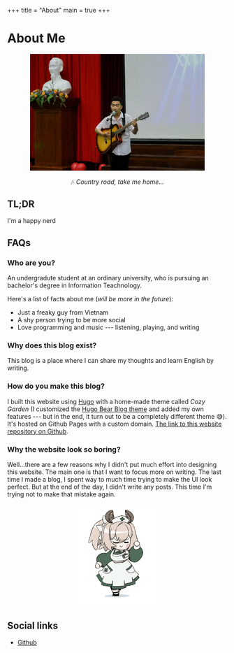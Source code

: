 +++
title = "About"
main = true
+++

# About Me

<div class="about-image__wrapper" align="center">
    <img width="400px" class="about-image" src="/images/nhat-tien.webp" alt="photo about me"/>
</div>

<p style="text-align: center">🎶 <i>Country road, take me home...</i></p>

## TL;DR 
I'm a happy nerd

## FAQs
### Who are you?
An undergradute student at an ordinary university, who is pursuing an bachelor's degree in Information Teachnology. 

Here's a list of facts about me (*will be more in the future*):
- Just a freaky guy from Vietnam
- A shy person trying to be more social
- Love programming and music --- listening, playing, and writing

### Why does this blog exist?
This blog is a place where I can share my thoughts and learn English by writing.

### How do you make this blog?
I built this website using [Hugo](https://gohugo.io/) with a home-made theme called *Cozy Garden* (I customized the [Hugo Bear Blog theme](https://github.com/janraasch/hugo-bearblog) and added my own features --- but in the end, it turn out to be a completely different theme 😅). It's hosted on Github Pages with a custom domain. [The link to this website repository on Github](https://github.com/nhat-tien/blog).

### Why the website look so boring?
Well...there are a few reasons why I didn't put much effort into designing this website. The main one is that I want to focus more on writing. The last time I made a blog, I spent way to much time trying to make the UI look perfect. But at the end of the day, I didn't write any posts. This time I'm trying not to make that mistake again.

<div align="center">
    <img width="200" src="/images/nimi-transparent.gif" alt="nimi" />
</div>

## Social links
- [Github](https://github.com/nhat-tien/) 




